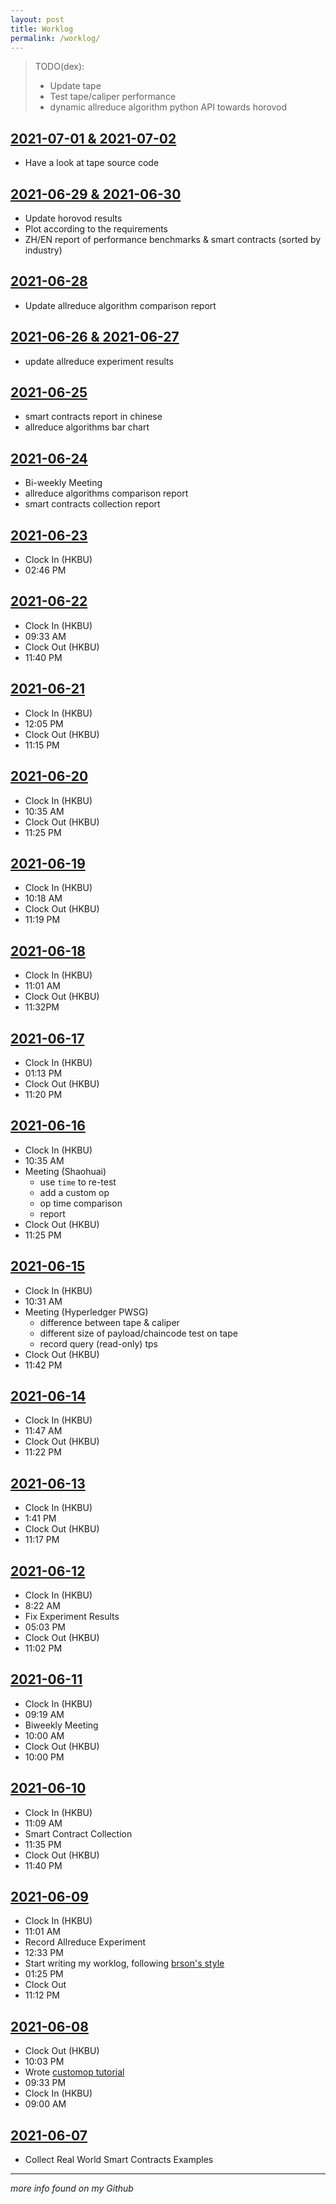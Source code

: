 ```yaml
---
layout: post
title: Worklog
permalink: /worklog/
---
```


<style>
h2{text-decoration: underline;}
</style>

> TODO(dex): 
> * Update tape
> * Test tape/caliper performance
> * dynamic allreduce algorithm python API towards horovod

## 2021-07-01 & 2021-07-02

* Have a look at tape source code

## 2021-06-29 & 2021-06-30

* Update horovod results
* Plot according to the requirements
* ZH/EN report of performance benchmarks & smart contracts (sorted by industry)

## 2021-06-28

* Update allreduce algorithm comparison report

## 2021-06-26 & 2021-06-27

* update allreduce experiment results

## 2021-06-25

* smart contracts report in chinese
* allreduce algorithms bar chart
 
## 2021-06-24

* Bi-weekly Meeting
* allreduce algorithms comparison report
* smart contracts collection report

## 2021-06-23

* Clock In (HKBU)
* 02:46 PM

## 2021-06-22

* Clock In (HKBU)
* 09:33 AM
* Clock Out (HKBU)
* 11:40 PM


## 2021-06-21

* Clock In (HKBU)
* 12:05 PM
* Clock Out (HKBU)
* 11:15 PM


## 2021-06-20

* Clock In (HKBU)
* 10:35 AM
* Clock Out (HKBU)
* 11:25 PM

## 2021-06-19

* Clock In (HKBU)
* 10:18 AM
* Clock Out (HKBU)
* 11:19 PM

## 2021-06-18

* Clock In (HKBU)
* 11:01 AM
* Clock Out (HKBU)
* 11:32PM

## 2021-06-17

* Clock In (HKBU)
* 01:13 PM
* Clock Out (HKBU)
* 11:20 PM

## 2021-06-16

* Clock In (HKBU)
* 10:35 AM
* Meeting (Shaohuai)
  * use `time` to re-test
  * add a custom op 
  * op time comparison
  * report
* Clock Out (HKBU)
* 11:25 PM

## 2021-06-15

* Clock In (HKBU)
* 10:31 AM
* Meeting (Hyperledger PWSG)
  * difference between tape & caliper
  * different size of payload/chaincode test on tape
  * record query (read-only) tps
* Clock Out (HKBU)
* 11:42 PM

## 2021-06-14

* Clock In (HKBU)
* 11:47 AM
* Clock Out (HKBU)
* 11:22 PM

## 2021-06-13

* Clock In (HKBU)
* 1:41 PM
* Clock Out (HKBU)
* 11:17 PM

## 2021-06-12

* Clock In (HKBU)
* 8:22 AM
* Fix Experiment Results
* 05:03 PM
* Clock Out (HKBU)
* 11:02 PM

## 2021-06-11

* Clock In (HKBU)
* 09:19 AM
* Biweekly Meeting
* 10:00 AM
* Clock Out (HKBU)
* 10:00 PM

## 2021-06-10

* Clock In (HKBU)
* 11:09 AM
* Smart Contract Collection
* 11:35 PM
* Clock Out (HKBU)
* 11:40 PM

## 2021-06-09

* Clock In (HKBU)
* 11:01 AM
* Record Allreduce Experiment
* 12:33 PM
* Start writing my worklog, following [brson's style](https://brson.github.io/worklog.html)
* 01:25 PM
* Clock Out
* 11:12 PM


## 2021-06-08

* Clock Out (HKBU)
* 10:03 PM
* Wrote [customop tutorial](./_posts/2021-06-08-how-to-write-custom-allreduce-operation.md)
* 09:33 PM
* Clock In (HKBU)
* 09:00 AM

## 2021-06-07

* Collect Real World Smart Contracts Examples

---

*more info found on my Github*

